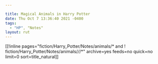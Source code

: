 ```yaml
---

title: Magical Animals in Harry Potter
date: Thu Oct 7 13:36:40 2021 -0400
tags:
  - "HP", "Notes"
layout: rut
---
```



[[!inline pages="fiction/Harry_Potter/Notes/animals/* and ! fiction/Harry_Potter/Notes/animals/*/*/*" 
   archive=yes feeds=no quick=no limit=0 sort=title_natural]] 

